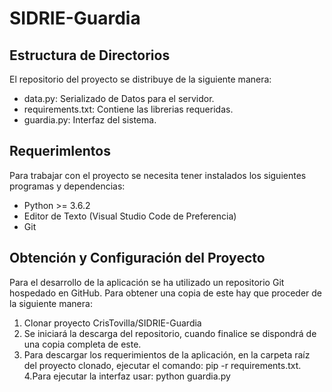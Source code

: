 # SIDRIE-Guardia
## Estructura de Directorios

El repositorio del proyecto se distribuye de la siguiente manera:
*	data.py: Serializado de Datos para el servidor.
*	requirements.txt: Contiene las librerias requeridas.
*	guardia.py: Interfaz del sistema.

## RequerimIentos

Para trabajar con el proyecto se necesita tener instalados los siguientes programas y dependencias:
*	Python >= 3.6.2 
*	Editor de Texto (Visual Studio Code de Preferencia)
*	Git

## Obtención y Configuración del Proyecto
Para el desarrollo de la aplicación se ha utilizado un repositorio Git hospedado en GitHub. Para obtener una copia de este hay que proceder de la siguiente manera:

1.	Clonar proyecto  CrisTovilla/SIDRIE-Guardia
2.	Se iniciará la descarga del repositorio, cuando finalice se dispondrá de una copia completa de este.
3.	Para descargar los requerimientos de la aplicación, en la carpeta raíz del proyecto clonado, ejecutar el comando: pip -r    requirements.txt.
4.Para ejecutar la interfaz usar: python guardia.py
